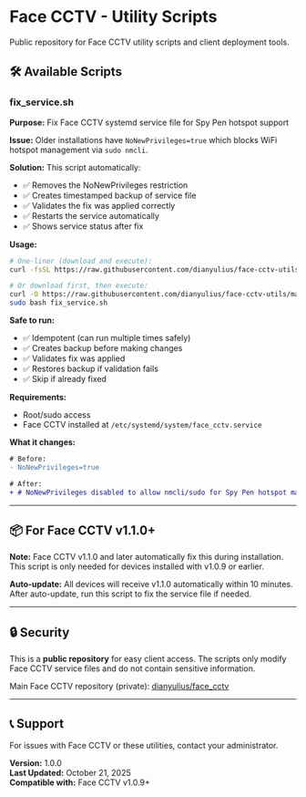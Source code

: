 # Face CCTV - Utility Scripts

Public repository for Face CCTV utility scripts and client deployment tools.

## 🛠️ Available Scripts

### fix_service.sh

**Purpose:** Fix Face CCTV systemd service file for Spy Pen hotspot support

**Issue:** Older installations have `NoNewPrivileges=true` which blocks WiFi hotspot management via `sudo nmcli`.

**Solution:** This script automatically:
- ✅ Removes the NoNewPrivileges restriction
- ✅ Creates timestamped backup of service file
- ✅ Validates the fix was applied correctly
- ✅ Restarts the service automatically
- ✅ Shows service status after fix

**Usage:**

```bash
# One-liner (download and execute):
curl -fsSL https://raw.githubusercontent.com/dianyulius/face-cctv-utils/main/fix_service.sh | sudo bash

# Or download first, then execute:
curl -O https://raw.githubusercontent.com/dianyulius/face-cctv-utils/main/fix_service.sh
sudo bash fix_service.sh
```

**Safe to run:**
- ✅ Idempotent (can run multiple times safely)
- ✅ Creates backup before making changes
- ✅ Validates fix was applied
- ✅ Restores backup if validation fails
- ✅ Skip if already fixed

**Requirements:**
- Root/sudo access
- Face CCTV installed at `/etc/systemd/system/face_cctv.service`

**What it changes:**

```diff
# Before:
- NoNewPrivileges=true

# After:
+ # NoNewPrivileges disabled to allow nmcli/sudo for Spy Pen hotspot management
```

---

## 📦 For Face CCTV v1.1.0+

**Note:** Face CCTV v1.1.0 and later automatically fix this during installation. This script is only needed for devices installed with v1.0.9 or earlier.

**Auto-update:** All devices will receive v1.1.0 automatically within 10 minutes. After auto-update, run this script to fix the service file if needed.

---

## 🔒 Security

This is a **public repository** for easy client access. The scripts only modify Face CCTV service files and do not contain sensitive information.

Main Face CCTV repository (private): [dianyulius/face_cctv](https://github.com/dianyulius/face_cctv)

---

## 📞 Support

For issues with Face CCTV or these utilities, contact your administrator.

**Version:** 1.0.0  
**Last Updated:** October 21, 2025  
**Compatible with:** Face CCTV v1.0.9+
